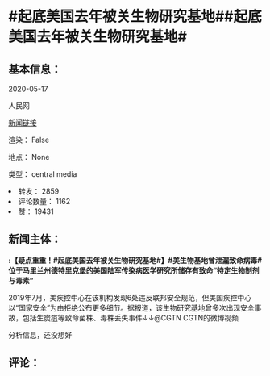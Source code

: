 <html>
 <body>
  <h1 id="title">
   #起底美国去年被关生物研究基地##起底美国去年被关生物研究基地#
  </h1>
  <div id="basic_info">
   <h2 id="default h2">
    基本信息：
   </h2>
   <p id="time">
    2020-05-17
   </p>
   <p id="author">
    人民网
   </p>
   <p id="src">
    <a href="https://weibo.cn/comment/J2iSvn2SR">
     新闻链接
    </a>
   </p>
   <p id="is_rendered">
    渲染： False
   </p>
   <p id="location">
    地点： None
   </p>
   <p id="news_type">
    类型： central media
   </p>
  </div>
  <div id="attrs">
   <li id_no="repost">
    转发： 2859
   </li>
   <li id_no="comment_number">
    评论数量： 1162
   </li>
   <li id_no="attitude">
    赞： 19431
   </li>
  </div>
  <div id="article">
   <h2 id="default h2">
    新闻主体：
   </h2>
   <p id="lead">
    <strong>
     :【疑点重重！#起底美国去年被关生物研究基地#】#美生物基地曾泄漏致命病毒#位于马里兰州德特里克堡的美国陆军传染病医学研究所储存有致命“特定生物制剂与毒素”
    </strong>
   </p>
   <div id="main_text">
    <p id="paragraph_1">
     2019年7月，美疾控中心在该机构发现6处违反联邦安全规范，但美国疾控中心以“国家安全”为由拒绝公布更多细节。据报道，该生物研究基地曾多次出现安全事故，包括生炭疽等致命菌株、毒株丢失事件↓↓@CGTN CGTN的微博视频
    </p>
   </div>
  </div>
  <div id="analyse_info">
   分析信息，还没想好
  </div>
  <div id="comments">
   <h2 id="default h2">
    评论：
   </h2>
  </div>
 </body>
</html>